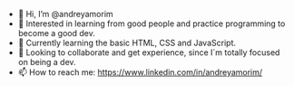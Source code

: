 - 👋 Hi, I’m @andreyamorim
- 👀 Interested in learning from good people and practice programming to become a good dev.
- 🌱 Currently learning the basic HTML, CSS and JavaScript.
- 💞️ Looking to collaborate and get experience, since I´m totally focused on being a dev.
- 📫 How to reach me: https://www.linkedin.com/in/andreyamorim/

<!---
andreyamorim/andreyamorim is a ✨ special ✨ repository because its `README.md` (this file) appears on your GitHub profile.
You can click the Preview link to take a look at your changes.
--->
